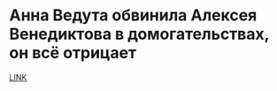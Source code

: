# Анна Ведута обвинила Алексея Венедиктова в домогательствах, он всё отрицает



[LINK](https://varlamov.ru/3875288.html)